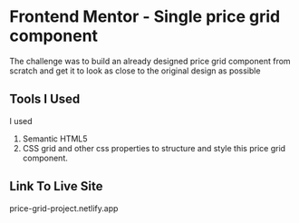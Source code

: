 # Frontend Mentor - Single price grid component

The challenge was to build an already designed price grid component from scratch and get it to look as close to the original design as possible

## Tools I Used

I used

1.  Semantic HTML5
2.  CSS grid and other css properties to structure and style this price grid component.

## Link To Live Site

price-grid-project.netlify.app
